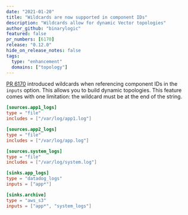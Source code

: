```yaml
---
date: "2021-01-20"
title: "Wildcards are now supported in component IDs"
description: "Wildcards allow for dynamic Vector topologies"
author_github: "binarylogic"
featured: false
pr_numbers: [6170]
release: "0.12.0"
hide_on_release_notes: false
tags:
  type: "enhancement"
  domains: ["topology"]
---
```


[PR 6170][pr_6170] introduced wildcards when referencing component IDs in the `inputs` option. This allows you to build
dynamic topologies. This feature comes with one limitation: the wildcard must be at the end of the string.

```toml
[sources.app1_logs]
type = "file"
includes = ["/var/log/app1.log"]

[sources.app2_logs]
type = "file"
includes = ["/var/log/app.log"]

[sources.system_logs]
type = "file"
includes = ["/var/log/system.log"]

[sinks.app_logs]
type = "datadog_logs"
inputs = ["app*"]

[sinks.archive]
type = "aws_s3"
inputs = ["app*", "system_logs"]
```

[pr_6170]: https://github.com/timberio/vector/pull/6170
